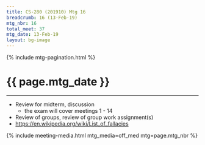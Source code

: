 ```yaml
---
title: CS-280 (201910) Mtg 16
breadcrumb: 16 (13-Feb-19)
mtg_nbr: 16
total_meet: 37
mtg_date: 13-Feb-19
layout: bg-image
---
```

{% include mtg-pagination.html %}
<h1 class="text-center">{{ page.mtg_date }}</h1>
<hr />

* Review for midterm, discussion
  * the exam will cover meetings 1 - 14
* Review of groups, review of group work assignment(s)
* <https://en.wikipedia.org/wiki/List_of_fallacies>

{% include meeting-media.html mtg_media=off_med mtg=page.mtg_nbr %}

